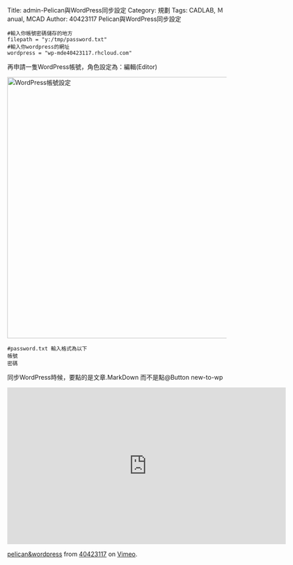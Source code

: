 Title: admin-Pelican與WordPress同步設定
Category: 規劃
Tags: CADLAB, Ｍanual, MCAD
Author: 40423117
Pelican與WordPress同步設定

<!-- PELICAN_END_SUMMARY -->

    #輸入你帳號密碼儲存的地方
    filepath = "y:/tmp/password.txt"
    #輸入你wordpress的網址
    wordpress = "wp-mde40423117.rhcloud.com"
    
再申請一隻WordPress帳號，角色設定為：編輯(Editor)

<img src="http://40423117.github.io/blog_data/images/editor.PNG" width="600" alt="WordPress帳號設定"></img>

    #password.txt 輸入格式為以下
    帳號
    密碼

同步WordPress時候，要點的是文章.MarkDown 而不是點@Button new-to-wp

<iframe src="https://player.vimeo.com/video/164606701" width="640" height="360" frameborder="0" webkitallowfullscreen mozallowfullscreen allowfullscreen></iframe>
<p><a href="https://vimeo.com/164606701">pelican&amp;wordpress</a> from <a href="https://vimeo.com/user44960495">40423117</a> on <a href="https://vimeo.com">Vimeo</a>.</p>
